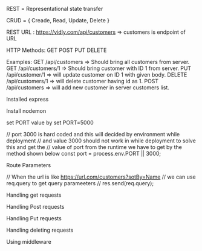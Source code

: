 REST = Representational state transfer


CRUD = {
    Creade,
    Read,
    Update,
    Delete
}

REST URL : https://vidly.com/api/customers => customers is endpoint of URL

HTTP Methods:
    GET
    POST
    PUT
    DELETE

Examples: 
    GET /api/customers => Should bring all customers from server.
    GET /api/customers/1 => Should bring customer with ID 1 from server.
    PUT /api/customer/1 => will update customer on ID 1 with given body.
    DELETE /api/customers/1 => will delete customer having id as 1.
    POST /api/customers => will add new customer in server customers list.


Installed express

Install nodemon

set PORT value by
    set PORT=5000

// port 3000 is hard coded and this will decided by environment while deployment
// and value 3000 should not work in while deployment to solve this and get the 
// value of port from the runtime we have to get by the method shown below
const port = process.env.PORT || 3000;

Route Parameters

// When the url is like https://url.com/customers?sotBy=Name
// we can use req.query to get query parameeters
// res.send(req.query);

Handling get requests

Handling Post requests

Handling Put requests

Handling deleting requests

Using middleware

